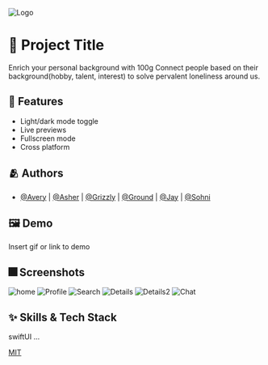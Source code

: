 
![Logo](https://dummyimage.com/1000x300/000/fff.png)


# :iphone: Project Title

Enrich your personal background with 100g
Connect people based on their background(hobby, talent, interest) to solve pervalent loneliness around us.


## :pushpin: Features

- Light/dark mode toggle
- Live previews
- Fullscreen mode
- Cross platform


## :people_hugging: Authors

- [@Avery](https://github.com/chaneeii) | [@Asher](https://github.com/Asher3576) | [@Grizzly](https://github.com/Lim-YongKwan) | [@Ground](https://github.com/GroundDev) | [@Jay](https://github.com/cogan99) | [@Sohni](https://github.com/HeejiSohn)


## :framed_picture: Demo

Insert gif or link to demo


## :fireworks: Screenshots

![home](https://user-images.githubusercontent.com/103012763/163707489-97cf30c3-b4a3-4b89-9f4d-0192fe07ead7.png)
![Profile](https://user-images.githubusercontent.com/103012763/163714463-871e7b75-ded9-4136-b675-d78ad22b712b.png)
![Search](https://user-images.githubusercontent.com/103012763/163714507-14749220-623e-40a7-9f9b-8972b3dab626.png)
![Details](https://user-images.githubusercontent.com/103012763/163714575-024f2d09-f704-40f5-be87-cff3c1d07fb3.png)
![Details2](https://user-images.githubusercontent.com/103012763/163714637-653e309d-7a2a-4a27-8894-5241497c2393.png)
![Chat](https://user-images.githubusercontent.com/103012763/163714544-faed57f5-94c4-4a4d-a2db-8407e5b2e29a.png)

## :sparkles: Skills & Tech Stack
swiftUI ...

[MIT](https://choosealicense.com/licenses/mit/)
